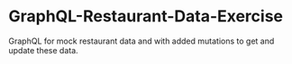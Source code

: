# GraphQL-Restaurant-Data-Exercise
GraphQL for mock restaurant data and with added mutations to get and update these data. 
